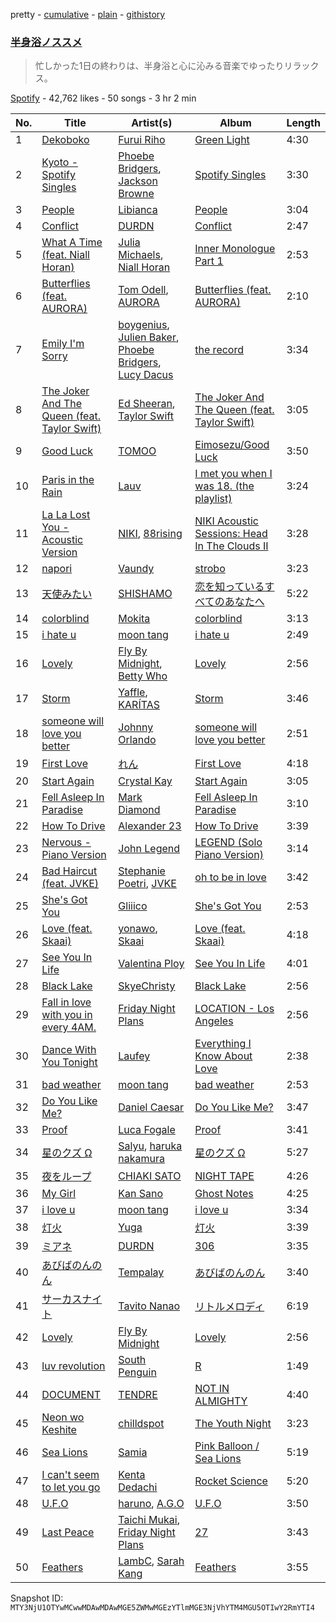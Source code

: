 pretty - [cumulative](/playlists/cumulative/37i9dQZF1DX0gw71wbsSV6.md) - [plain](/playlists/plain/37i9dQZF1DX0gw71wbsSV6) - [githistory](https://github.githistory.xyz/mackorone/spotify-playlist-archive/blob/main/playlists/plain/37i9dQZF1DX0gw71wbsSV6)

### [半身浴ノススメ](https://open.spotify.com/playlist/37i9dQZF1DX0gw71wbsSV6)

> 忙しかった1日の終わりは、半身浴と心に沁みる音楽でゆったりリラックス。

[Spotify](https://open.spotify.com/user/spotify) - 42,762 likes - 50 songs - 3 hr 2 min

| No. | Title | Artist(s) | Album | Length |
|---|---|---|---|---|
| 1 | [Dekoboko](https://open.spotify.com/track/51CXq1aLX96DMZszfTAxy9) | [Furui Riho](https://open.spotify.com/artist/6OgsusVzVrkzCvbXpv6GWh) | [Green Light](https://open.spotify.com/album/3KhTmSUwEUdPGjE1ay4gI2) | 4:30 |
| 2 | [Kyoto \- Spotify Singles](https://open.spotify.com/track/1w2gRlZvcIkuJHYr9Y0cE4) | [Phoebe Bridgers](https://open.spotify.com/artist/1r1uxoy19fzMxunt3ONAkG), [Jackson Browne](https://open.spotify.com/artist/5lkiCO9UQ8B23dZ1o0UV4m) | [Spotify Singles](https://open.spotify.com/album/1pBRAyTNXs1QRRAFRZ4Ygs) | 3:30 |
| 3 | [People](https://open.spotify.com/track/26b3oVLrRUaaybJulow9kz) | [Libianca](https://open.spotify.com/artist/7kjSuFGKhLm8b5qXoMhRkJ) | [People](https://open.spotify.com/album/5Hmh6N8oisrcuZKa8EY5dn) | 3:04 |
| 4 | [Conflict](https://open.spotify.com/track/6riC3JbelswTdXrOyuREzM) | [DURDN](https://open.spotify.com/artist/5u1MCRvQ3cA2Y9BpLSZIeg) | [Conflict](https://open.spotify.com/album/2nQEY7KQXip32OrIyOGJc4) | 2:47 |
| 5 | [What A Time \(feat\. Niall Horan\)](https://open.spotify.com/track/5WtfUKzXircvW8l5aaVZWT) | [Julia Michaels](https://open.spotify.com/artist/0ZED1XzwlLHW4ZaG4lOT6m), [Niall Horan](https://open.spotify.com/artist/1Hsdzj7Dlq2I7tHP7501T4) | [Inner Monologue Part 1](https://open.spotify.com/album/1xJ7jIK1tT0aVoJw1fPE6r) | 2:53 |
| 6 | [Butterflies \(feat\. AURORA\)](https://open.spotify.com/track/1dWUBCoztAMZcqec1CAE6z) | [Tom Odell](https://open.spotify.com/artist/2txHhyCwHjUEpJjWrEyqyX), [AURORA](https://open.spotify.com/artist/1WgXqy2Dd70QQOU7Ay074N) | [Butterflies \(feat\. AURORA\)](https://open.spotify.com/album/3399XMtHgSm7F0DClLiSsU) | 2:10 |
| 7 | [Emily I'm Sorry](https://open.spotify.com/track/2CuBUQZY5SmOaISKWUO9m9) | [boygenius](https://open.spotify.com/artist/1hLiboQ98IQWhpKeP9vRFw), [Julien Baker](https://open.spotify.com/artist/12zbUHbPHL5DGuJtiUfsip), [Phoebe Bridgers](https://open.spotify.com/artist/1r1uxoy19fzMxunt3ONAkG), [Lucy Dacus](https://open.spotify.com/artist/07D1Bjaof0NFlU32KXiqUP) | [the record](https://open.spotify.com/album/6NXpVVeILNHgAdJ3jdwsWg) | 3:34 |
| 8 | [The Joker And The Queen \(feat\. Taylor Swift\)](https://open.spotify.com/track/6N1K5OVVCopBjGViHs2IvP) | [Ed Sheeran](https://open.spotify.com/artist/6eUKZXaKkcviH0Ku9w2n3V), [Taylor Swift](https://open.spotify.com/artist/06HL4z0CvFAxyc27GXpf02) | [The Joker And The Queen \(feat\. Taylor Swift\)](https://open.spotify.com/album/0vkAczpFKCazPKaoLtnBr0) | 3:05 |
| 9 | [Good Luck](https://open.spotify.com/track/0cymj9Y9YV5ytzHUTRaylW) | [TOMOO](https://open.spotify.com/artist/6rm1uaZjykvKCobTzRPs35) | [Eimosezu/Good Luck](https://open.spotify.com/album/4WCNqpJ3itK3YZULcavlrz) | 3:50 |
| 10 | [Paris in the Rain](https://open.spotify.com/track/2MOoIbJWIYikwIXjBDe26i) | [Lauv](https://open.spotify.com/artist/5JZ7CnR6gTvEMKX4g70Amv) | [I met you when I was 18\. \(the playlist\)](https://open.spotify.com/album/71cQY3dUThCY6vVKaUIXqR) | 3:24 |
| 11 | [La La Lost You \- Acoustic Version](https://open.spotify.com/track/5WkCcSa78lM1Ym4LXzJUiN) | [NIKI](https://open.spotify.com/artist/2kxP07DLgs4xlWz8YHlvfh), [88rising](https://open.spotify.com/artist/1AhjOkOLkbHUfcHDSErXQs) | [NIKI Acoustic Sessions: Head In The Clouds II](https://open.spotify.com/album/00ikjZ4maHRaqxMI96NPQD) | 3:28 |
| 12 | [napori](https://open.spotify.com/track/7LPL74iMxXZ4hEjCwmLMae) | [Vaundy](https://open.spotify.com/artist/2IUl3m1H1EQ7QfNbNWvgru) | [strobo](https://open.spotify.com/album/2sBQhSi92938W2hCLALSHy) | 3:23 |
| 13 | [天使みたい](https://open.spotify.com/track/6UR6pJ7pNumC81tmG5S4jb) | [SHISHAMO](https://open.spotify.com/artist/6MGHit7sV38BhpChZYByFv) | [恋を知っているすべてのあなたへ](https://open.spotify.com/album/6KE5rQedfMgEGFShffAQDd) | 5:22 |
| 14 | [colorblind](https://open.spotify.com/track/4o3XxiQ9BljY4OU38zanC0) | [Mokita](https://open.spotify.com/artist/3sKeaby6GMSJWgYueZaSjE) | [colorblind](https://open.spotify.com/album/5P0vqIQlY92T0uYUcYw0yI) | 3:13 |
| 15 | [i hate u](https://open.spotify.com/track/1SMS6ig5qiNbjYfm3du2rM) | [moon tang](https://open.spotify.com/artist/51ZhiTtynrHq7tD4xfGZV7) | [i hate u](https://open.spotify.com/album/34CBGNvwe29SICNBKEXhzI) | 2:49 |
| 16 | [Lovely](https://open.spotify.com/track/3zjw3EZfvgjuR4AQhVlNq7) | [Fly By Midnight](https://open.spotify.com/artist/4rQTEdG6hDVOlDUFKs9EjZ), [Betty Who](https://open.spotify.com/artist/0t3QQl52F463sxGXb1ckhB) | [Lovely](https://open.spotify.com/album/61PhrZ1QgJCsQSYxlh87RZ) | 2:56 |
| 17 | [Storm](https://open.spotify.com/track/2SbVG0CbQm7mNisy6Ly9Cs) | [Yaffle](https://open.spotify.com/artist/2BbGifSrMGEgvUXLypUWzV), [KARÍTAS](https://open.spotify.com/artist/04T85rA4a542j4ftX6DFYc) | [Storm](https://open.spotify.com/album/0zonbnewfvKxpswG4b5v0g) | 3:46 |
| 18 | [someone will love you better](https://open.spotify.com/track/1wyAGxisJ8eiOdfFMSxBu7) | [Johnny Orlando](https://open.spotify.com/artist/6aX6KqXgEcARRHwvWxHcFW) | [someone will love you better](https://open.spotify.com/album/6j7jltAZFcJnnPPIJf9ZbP) | 2:51 |
| 19 | [First Love](https://open.spotify.com/track/2Hh69n2i61JeqHZj7YbdYl) | [れん](https://open.spotify.com/artist/2Hf3gzOBTpBaL0SqyPjX8m) | [First Love](https://open.spotify.com/album/5TM27OLZV1wODLu97JYuzp) | 4:18 |
| 20 | [Start Again](https://open.spotify.com/track/0MbSD9IRGxOb3lfNgfzjsH) | [Crystal Kay](https://open.spotify.com/artist/3yzQHdj9G34CVZ5rVUDrOM) | [Start Again](https://open.spotify.com/album/7vDeKzFvXgmuypvzlw1ViX) | 3:05 |
| 21 | [Fell Asleep In Paradise](https://open.spotify.com/track/4smKBOIZWzkaNBH76wdlo2) | [Mark Diamond](https://open.spotify.com/artist/7Il2FrLyoQt0JlyhJRDL1c) | [Fell Asleep In Paradise](https://open.spotify.com/album/4uWooAK4gqZ5WdUh29jrBJ) | 3:10 |
| 22 | [How To Drive](https://open.spotify.com/track/4memBjRe8ZXDJha8grYdRm) | [Alexander 23](https://open.spotify.com/artist/6sFHvCyqklnJpXC9Nh1aag) | [How To Drive](https://open.spotify.com/album/6ztNIufAkZjQ7aadvJdTN0) | 3:39 |
| 23 | [Nervous \- Piano Version](https://open.spotify.com/track/1tkqPebWBh7xUbZmnI3W1e) | [John Legend](https://open.spotify.com/artist/5y2Xq6xcjJb2jVM54GHK3t) | [LEGEND \(Solo Piano Version\)](https://open.spotify.com/album/5WgC0rNbr8aC5vEqL9U8Zo) | 3:14 |
| 24 | [Bad Haircut \(feat\. JVKE\)](https://open.spotify.com/track/0b8HcbULuUTZI07s1q7o4K) | [Stephanie Poetri](https://open.spotify.com/artist/0HS00NN7MAfF59aJnfcxSO), [JVKE](https://open.spotify.com/artist/164Uj4eKjl6zTBKfJLFKKK) | [oh to be in love](https://open.spotify.com/album/4Nd7dd1PVy1LZgfmnp2fa9) | 3:42 |
| 25 | [She's Got You](https://open.spotify.com/track/2vxA74DuID8LBkCr1nxJCo) | [Gliiico](https://open.spotify.com/artist/0ZNWpCvfaeqJo4sbjlBUmK) | [She's Got You](https://open.spotify.com/album/5pegL29fvLU4J3tM8gD0Yc) | 2:53 |
| 26 | [Love \(feat\. Skaai\)](https://open.spotify.com/track/33WmukupZpPsnobClDyZzs) | [yonawo](https://open.spotify.com/artist/61VsO6rn8khCQDSRp8tTeZ), [Skaai](https://open.spotify.com/artist/4L05lOQs0iZSVhrnnqS66E) | [Love \(feat\. Skaai\)](https://open.spotify.com/album/3CTierTEtJQyHX3s6XlEUd) | 4:18 |
| 27 | [See You In Life](https://open.spotify.com/track/4dNZaLSXpJMQowi7LX3gtC) | [Valentina Ploy](https://open.spotify.com/artist/4RnzpVhMevUeU16FlV4e3e) | [See You In Life](https://open.spotify.com/album/7CmqyXDDAdWTBdkgNxPEGI) | 4:01 |
| 28 | [Black Lake](https://open.spotify.com/track/0CoSJeJPeotaraesHiqIZE) | [SkyeChristy](https://open.spotify.com/artist/1gs7KrnlCg03ctwSwLuLND) | [Black Lake](https://open.spotify.com/album/3rAvZ5XEICgTeuyid3dl87) | 2:56 |
| 29 | [Fall in love with you in every 4AM.](https://open.spotify.com/track/2sXQnT404FrXeSEZkJXfKM) | [Friday Night Plans](https://open.spotify.com/artist/71YfYiTx6KAZFJfKaNYueQ) | [LOCATION \- Los Angeles](https://open.spotify.com/album/4gpuX2juCWTe8gWsBCznlp) | 2:56 |
| 30 | [Dance With You Tonight](https://open.spotify.com/track/1WUAyibDAavzj94N8JwVpW) | [Laufey](https://open.spotify.com/artist/7gW0r5CkdEUMm42w9XpyZO) | [Everything I Know About Love](https://open.spotify.com/album/0Ydm84ftyiWRGOIFkdl30L) | 2:38 |
| 31 | [bad weather](https://open.spotify.com/track/1B7dvUWXL8tJFtsFgbj5mm) | [moon tang](https://open.spotify.com/artist/51ZhiTtynrHq7tD4xfGZV7) | [bad weather](https://open.spotify.com/album/7GcqB2QpeFKDg4gDcaN52q) | 2:53 |
| 32 | [Do You Like Me?](https://open.spotify.com/track/6q4yusLwjDYEcF6jXHdt7J) | [Daniel Caesar](https://open.spotify.com/artist/20wkVLutqVOYrc0kxFs7rA) | [Do You Like Me?](https://open.spotify.com/album/1Jlpz65a64XDxwAVjufFUG) | 3:47 |
| 33 | [Proof](https://open.spotify.com/track/2QjHdflfNJzFGPtCvcPvOO) | [Luca Fogale](https://open.spotify.com/artist/3GKdEPHUSBp3iNT4SG2Med) | [Proof](https://open.spotify.com/album/4DTqGZgFGrLMnJgdaetEuJ) | 3:41 |
| 34 | [星のクズ Ω](https://open.spotify.com/track/0FrMQBEf3u7JOLX5pfWmgc) | [Salyu](https://open.spotify.com/artist/3hTzQ9eaYtycIY1LnpZp5W), [haruka nakamura](https://open.spotify.com/artist/52R2tXlJMDDDYcpBSnn3k4) | [星のクズ Ω](https://open.spotify.com/album/3xCP9E5w3dx6s8fuzviH1b) | 5:27 |
| 35 | [夜をループ](https://open.spotify.com/track/5aF7JEshjhV8gsg8INAOYX) | [CHIAKI SATO](https://open.spotify.com/artist/7fD1pCIsnPsUt6mHizHGnt) | [NIGHT TAPE](https://open.spotify.com/album/3FIYJQnPsIVBQiorttCmAB) | 4:26 |
| 36 | [My Girl](https://open.spotify.com/track/5G1tZ7WSNHmvu5mzs3BpQe) | [Kan Sano](https://open.spotify.com/artist/5b3ZFm6P1lpZIASMDnBDs9) | [Ghost Notes](https://open.spotify.com/album/7rcd76R4bI3M4wiHvaz8n8) | 4:25 |
| 37 | [i love u](https://open.spotify.com/track/5y5JrAfwqYDoVrXfv532W4) | [moon tang](https://open.spotify.com/artist/51ZhiTtynrHq7tD4xfGZV7) | [i love u](https://open.spotify.com/album/4np08DYpAtw26nV2UUX47D) | 3:34 |
| 38 | [灯火](https://open.spotify.com/track/03kdTvI72t9uFwrcgKHgON) | [Yuga](https://open.spotify.com/artist/2QPqMxppznwSxghh3R8WrT) | [灯火](https://open.spotify.com/album/23A0oqlZ1VCZd7PrVwTcDM) | 3:39 |
| 39 | [ミアネ](https://open.spotify.com/track/30q1rvO7Kck0OYKvPaKJ1X) | [DURDN](https://open.spotify.com/artist/5u1MCRvQ3cA2Y9BpLSZIeg) | [306](https://open.spotify.com/album/4xDPpqsq8PLPtDRXGpKEPF) | 3:35 |
| 40 | [あびばのんのん](https://open.spotify.com/track/5RZSpJdflZrwVNLgHudc5t) | [Tempalay](https://open.spotify.com/artist/5IlQkA8Lq4X0dOWHBumeJP) | [あびばのんのん](https://open.spotify.com/album/6Ch5mvjky8GwIBmqO2c7LR) | 3:40 |
| 41 | [サーカスナイト](https://open.spotify.com/track/1bhF1dbIKLXbVW2QupmvJl) | [Tavito Nanao](https://open.spotify.com/artist/6OK5I4qMrrS3taSgczMS1a) | [リトルメロディ](https://open.spotify.com/album/3ULLCmXxHJPHsIzqtXQjbf) | 6:19 |
| 42 | [Lovely](https://open.spotify.com/track/4PyoaiaGyrcKMMicZCvzkj) | [Fly By Midnight](https://open.spotify.com/artist/4rQTEdG6hDVOlDUFKs9EjZ) | [Lovely](https://open.spotify.com/album/1PQne7OIZ2eaukaLc3NhC1) | 2:56 |
| 43 | [luv revolution](https://open.spotify.com/track/4Av0MO1nASa9YWo4J3GNzj) | [South Penguin](https://open.spotify.com/artist/2NNLlRoOgdg1EL1jmx2Tjf) | [R](https://open.spotify.com/album/5px0M4ijgpCq9HQFATADol) | 1:49 |
| 44 | [DOCUMENT](https://open.spotify.com/track/56lLsOLE58RdsoNsFk51D4) | [TENDRE](https://open.spotify.com/artist/6cMnpAZ9QN0wn4dVd0Tinb) | [NOT IN ALMIGHTY](https://open.spotify.com/album/5IrJrZDfcOKC8pute3Iaov) | 4:40 |
| 45 | [Neon wo Keshite](https://open.spotify.com/track/7cxe3BQwizl96OX0Aaqapg) | [chilldspot](https://open.spotify.com/artist/4uJKSLGvdvinobijrcfKw4) | [The Youth Night](https://open.spotify.com/album/2Wl6HN2xObVxSEWr1oOQGp) | 3:23 |
| 46 | [Sea Lions](https://open.spotify.com/track/2QBnT3LDKDhldKVCfe12Qj) | [Samia](https://open.spotify.com/artist/1Uk1GyijF6fSfX4mWq5bfR) | [Pink Balloon / Sea Lions](https://open.spotify.com/album/5Onu4scGFnxb1MhrLFJqX0) | 5:19 |
| 47 | [I can't seem to let you go](https://open.spotify.com/track/3r0FHhYhQjVIGmSWyUEjFJ) | [Kenta Dedachi](https://open.spotify.com/artist/0kpcv0xdcnCWiCXr3htCwx) | [Rocket Science](https://open.spotify.com/album/4aPdMZF8bvvtzsBqFbMA91) | 5:20 |
| 48 | [U.F.O](https://open.spotify.com/track/01LxBtO7yAI4hpP6lxFW1j) | [haruno](https://open.spotify.com/artist/0e38gC4yKt5f26icSfhP5u), [A.G.O](https://open.spotify.com/artist/5SeNiJVjU56de5iLf0XbwK) | [U.F.O](https://open.spotify.com/album/73rI30alnLXFitAnxHeNG0) | 3:50 |
| 49 | [Last Peace](https://open.spotify.com/track/3kHKiuxAPCR8WRbx9p5KOv) | [Taichi Mukai](https://open.spotify.com/artist/2oNStf3CKKLM5lnzELWMcH), [Friday Night Plans](https://open.spotify.com/artist/71YfYiTx6KAZFJfKaNYueQ) | [27](https://open.spotify.com/album/6aFN9smus343VgxVUrKfmj) | 3:43 |
| 50 | [Feathers](https://open.spotify.com/track/4DHB29tTCeEf2f0BlS8Nn4) | [LambC](https://open.spotify.com/artist/0BpbTGO68X4wV2aLBzjnhL), [Sarah Kang](https://open.spotify.com/artist/0MBNzfGHTiPYag4DupDXUj) | [Feathers](https://open.spotify.com/album/1KOV5YYqduEevT4YiMTgui) | 3:55 |

Snapshot ID: `MTY3NjU1OTYwMCwwMDAwMDAwMGE5ZWMwMGEzYTlmMGE3NjVhYTM4MGU5OTIwY2RmYTI4`
